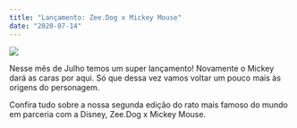 ```yaml
---
title: "Lançamento: Zee.Dog x Mickey Mouse"
date: "2020-07-14"
---
```


![](https://d1i66q5sf0j0rj.cloudfront.net/wp-content/uploads/2020/07/14110841/zeedog-cole%C3%A7%C3%A3o-disney-mickey-minnie.jpg)

Nesse mês de Julho temos um super lançamento! Novamente o Mickey dará as caras por aqui. Só que dessa vez vamos voltar um pouco mais às origens do personagem.

Confira tudo sobre a nossa segunda edição do rato mais famoso do mundo em parceria com a Disney, Zee.Dog x Mickey Mouse.
